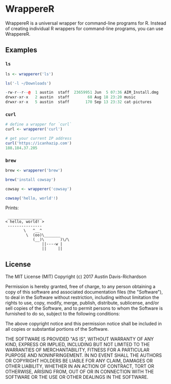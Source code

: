 # WrappereR

WrappereR is a universal wrapper for command-line programs for R. Instead of
creating individual R wrappers for command-line programs, you can use
WrappereR.

## Examples


### `ls`

```r
ls <- wrapperer('ls')

ls('-l ~/Downloads')

-rw-r--r--@  1 austin  staff  23659951 Jun  5 07:36 AIM_Install.dmg
drwxr-xr-x   2 austin  staff        68 Aug 18 23:20 music
drwxr-xr-x   5 austin  staff       170 Sep 13 23:32 cat-pictures
```

### `curl`

```r
# define a wrapper for `curl`
curl <- wrapperer('curl')

# get your current IP address
curl('https://icanhazip.com')
188.184.37.205
```

### `brew`

```r
brew <- wrapperer('brew')

brew('install cowsay')

cowsay <- wrapperer('cowsay')

cowsay('hello, world'!)
```

Prints:

```
 _______________
< hello, world! >
 ---------------
        \   ^__^
         \  (oo)\_______
            (__)\       )\/\
                ||----w |
                ||     ||
```

## License

The MIT License (MIT)
Copyright (c) 2017 Austin Davis-Richardson 

Permission is hereby granted, free of charge, to any person obtaining a copy
of this software and associated documentation files (the "Software"), to deal
in the Software without restriction, including without limitation the rights
to use, copy, modify, merge, publish, distribute, sublicense, and/or sell
copies of the Software, and to permit persons to whom the Software is
furnished to do so, subject to the following conditions:

The above copyright notice and this permission notice shall be included in
all copies or substantial portions of the Software.

THE SOFTWARE IS PROVIDED "AS IS", WITHOUT WARRANTY OF ANY KIND, EXPRESS OR
IMPLIED, INCLUDING BUT NOT LIMITED TO THE WARRANTIES OF MERCHANTABILITY,
FITNESS FOR A PARTICULAR PURPOSE AND NONINFRINGEMENT. IN NO EVENT SHALL THE
AUTHORS OR COPYRIGHT HOLDERS BE LIABLE FOR ANY CLAIM, DAMAGES OR OTHER
LIABILITY, WHETHER IN AN ACTION OF CONTRACT, TORT OR OTHERWISE, ARISING FROM,
OUT OF OR IN CONNECTION WITH THE SOFTWARE OR THE USE OR OTHER DEALINGS IN
THE SOFTWARE.
